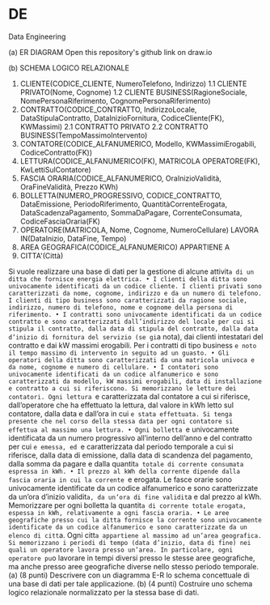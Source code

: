# DE
Data Engineering

(a) 
ER DIAGRAM
Open this repository's github link on draw.io

(b)
SCHEMA LOGICO RELAZIONALE

1. CLIENTE(CODICE_CLIENTE, NumeroTelefono, Indirizzo)
1.1 CLIENTE PRIVATO(Nome, Cognome)
1.2 CLIENTE BUSINESS(RagioneSociale, NomePersonaRiferimento, CognomePersonaRiferimento)
2. CONTRATTO(CODICE_CONTRATTO, IndirizzoLocale, DataStipulaContratto, DataInizioFornitura, CodiceCliente(FK), KWMassimi)
2.1 CONTRATTO PRIVATO
2.2 CONTRATTO BUSINESS(TempoMassimoIntervento)
3. CONTATORE(CODICE_ALFANUMERICO, Modello, KWMassimiErogabili, CodiceContratto(FK))
4. LETTURA(CODICE_ALFANUMERICO(FK), MATRICOLA OPERATORE(FK), KwLettiSulContatore)
5. FASCIA ORARIA(CODICE_ALFANUMERICO, OraInizioValidità, OraFineValidità, Prezzo KWh)
6. BOLLETTA(NUMERO_PROGRESSIVO, CODICE_CONTRATTO, DataEmissione, PeriodoRiferimento, QuantitàCorrenteErogata, DataScadenzaPagamento, SommaDaPagare, CorrenteConsumata, CodiceFasciaOraria(FK)     
7. OPERATORE(MATRICOLA, Nome, Cognome, NumeroCellulare)
LAVORA IN(DataInizio, DataFine, Tempo)
8. AREA GEOGRAFICA(CODICE_ALFANUMERICO)
APPARTIENE A
9. CITTA'(Città)





Si vuole realizzare una base di dati per la gestione di alcune attivit`a di un ditta che fornisce
energia elettrica.
• I clienti della ditta sono univocamente identificati da un codice cliente. I clienti privati
sono caratterizzati da nome, cognome, indirizzo e da un numero di telefono. I clienti di
tipo business sono caratterizzati da ragione sociale, indirizzo, numero di telefono, nome e
cognome della persona di riferimento.
• I contratti sono univocamente identificati da un codice contratto e sono caratterizzati
dall’indirizzo del locale per cui si stipula il contratto, dalla data di stipula del contratto,
dalla data d’inizio di fornitura del servizio (se gi`a nota), dai clienti intestatari del contratto
e dai kW massimi erogabili. Per i contratti di tipo business `e noto il tempo massimo di
intervento in seguito ad un guasto.
• Gli operatori della ditta sono caratterizzati da una matricola univoca e da nome, cognome
e numero di cellulare.
• I contatori sono univocamente identificati da un codice alfanumerico e sono caratterizzati
da modello, kW massimi erogabili, data di installazione e contratto a cui si riferiscono. Si
memorizzano le letture dei contatori. Ogni lettura `e caratterizzata dal contatore a cui si
riferisce, dall’operatore che ha effettuato la lettura, dal valore in kWh letto sul contatore,
dalla data e dall’ora in cui `e stata effettuata. Si tenga presente che nel corso della stessa
data per ogni contatore si effettua al massimo una lettura.
• Ogni bolletta `e univocamente identificata da un numero progressivo all’interno dell’anno e
del contratto per cui `e emessa, ed `e caratterizzata dal periodo temporale a cui si riferisce,
dalla data di emissione, dalla data di scandenza del pagamento, dalla somma da pagare e
dalla quantit`a totale di corrente consumata espressa in kWh.
• Il prezzo al kWh della corrente dipende dalla fascia oraria in cui la corrente `e erogata. Le
fasce orarie sono univocamente identificate da un codice alfanumerico e sono caratterizzate
da un’ora d’inizio validit`a, da un’ora di fine validit`a e dal prezzo al kWh. Memorizzare per
ogni bolletta la quantit`a di corrente totale erogata, espessa in kWh, relativamente a ogni
fascia oraria.
• Le aree geografiche presso cui la ditta fornisce la corrente sono univocamente identificate
da un codice alfanumerico e sono caratterizzate da un elenco di citt`a. Ogni citt`a appartiene
al massimo ad un’area geografica. Si memorizzano i periodi di tempo (data d’inizio, data
di fine) nei quali un operatore lavora presso un’area. In particolare, ogni operatore pu`o
lavorare in tempi diversi presso le stesse aree geografiche, ma anche presso aree geografiche
diverse nello stesso periodo temporale.
(a) (8 punti) Descrivere con un diagramma E-R lo schema concettuale di una base di dati per
tale applicazione.
(b) (4 punti) Costruire uno schema logico relazionale normalizzato per la stessa base di dati.


























